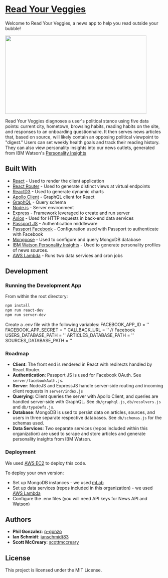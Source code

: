 # [Read Your Veggies](https://www.read-your-veggies.com)

Welcome to Read Your Veggies, a news app to help you read outside your bubble!

<img src="./client/dist/assets/read-your-veggies-cast.gif" width="450px" height="250px">

Read Your Veggies diagnoses a user's political stance using five data points: current city, hometown,  browsing habits, reading habits on the site, and responses to an onboarding questionnaire. It then serves news articles that, based on source, will likely contain an opposing political viewpoint to "digest." Users can set weekly health goals and track their reading history. They can also view personality insights into our news outlets, generated from IBM Watson's [Personality Insights](https://www.ibm.com/watson/services/personality-insights/)


## Built With

- [React](https://reactjs.org/) - Used to render the client application
- [React Router](https://www.npmjs.com/package/react-router) - Used to generate distinct views at virtual endpoints
- [ReactD3](https://www.reactd3.org/) - Used to generate dynamic charts
- [Apollo Client](https://www.apollographql.com/client/) - GraphQL client for React
- [GraphQL](https://graphql.org/) - Query schema
- [Node.js](https://nodejs.org/en/) - Server environment
- [Express](https://expressjs.com/) - Framework leveraged to create and run server
- [Axios](https://github.com/axios/axios) - Used for HTTP requests in back-end data services
- [Passport JS](http://www.passportjs.org/) - Authentication middleware
- [Passport Facebook](http://www.passportjs.org/docs/facebook/) - Configuration used with Passport to authenticate with Facebook
- [Mongoose](http://mongoosejs.com/) - Used to configure and query MongoDB database
- [IBM Watson Personality Insights](https://www.ibm.com/watson/services/personality-insights/) - Used to generate personality profiles of news sources.
- [AWS Lambda](https://aws.amazon.com/lambda/) - Runs two data services and cron jobs

## Development

### Running the Development App

From within the root directory:

```sh
npm install
npm run react-dev
npm run server-dev
```

Create a .env file with the following variables:
FACEBOOK_APP_ID = ''
FACEBOOK_APP_SECRET = ''
CALLBACK_URL = '' // Facebook
USERS_DATABASE_PATH = ''
ARTICLES_DATABASE_PATH = ''
SOURCES_DATABASE_PATH = ''

### Roadmap

- **Client**: The front end is rendered in React with redirects handled by React Router.
- **Authentication**: Passport JS is used for Facebook OAuth. See `server/facebookAuth.js`.
- **Server**: NodeJS and ExpressJS handle server-side routing and incoming client requests in `server/index.js`
- **Querying**: Client queries the server with Apollo Client, and queries are handled server-side with GraphQL. See `db/graphql.js`, `db/resolvers.js` and `db/typeDefs.js`.
- **Database**: MongoDB is used to persist data on articles, sources, and users in three separate respective databases. See `db/schemas.js` for the schemas used.
- **Data Services**: Two separate services (repos included within this organization) are used to scrape and store articles and generate personality insights from IBM Watson.

### Deployment

We used [AWS EC2](https://aws.amazon.com/ec2/) to deploy this code.

To deploy your own version:
- Set up MongoDB instances - we used [mLab](https://mlab.com/)
- Set up data services (repos included in this organization) - we used [AWS Lambda](https://aws.amazon.com/lambda/)
- Configure the .env files (you will need API keys for News API and Watson)

## Authors

- __Phil Gonzalez__: [p-gonzo](https://github.com/p-gonzo)
- __Ian Schmidt__: [ianschmidt83](https://github.com/ianschmidt83)
- __Scott McCreary__: [scottmccreary](https://github.com/scottmccreary)

## License

This project is licensed under the MIT License.
